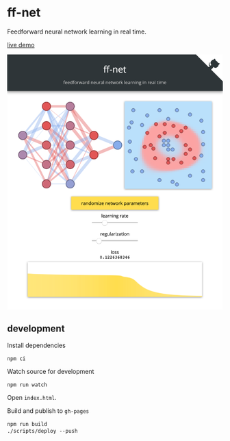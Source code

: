 # ff-net

Feedforward neural network learning in real time.

[live demo](http://juniorrojas.github.io/ff-net)

![screenshot](media/screenshot.png)

## development

Install dependencies

```
npm ci
```

Watch source for development

```
npm run watch
```

Open `index.html`.

Build and publish to `gh-pages`

```
npm run build
./scripts/deploy --push
```